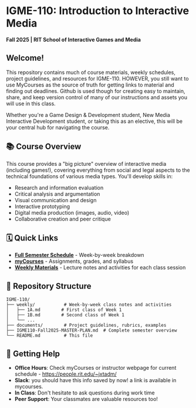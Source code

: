 # IGME-110: Introduction to Interactive Media
**Fall 2025 | RIT School of Interactive Games and Media**

## Welcome!

This repository contains much of course materials, weekly schedules, project guidelines, and resources for IGME-110. HOWEVER, you still want to use MyCourses as the source of truth for getting links to material and finding out deadlines. Github is used though for creating easy to maintain, share, and keep version control of many of our instructions and assets you will use in this class.

Whether you're a Game Design & Development student, New Media Interactive Development student, or taking this as an elective, this will be your central hub for navigating the course.

## 📚 Course Overview

This course provides a "big picture" overview of interactive media (including games!), covering everything from social and legal aspects to the technical foundations of various media types. You'll develop skills in:

- Research and information evaluation
- Critical analysis and argumentation
- Visual communication and design
- Interactive prototyping
- Digital media production (images, audio, video)
- Collaborative creation and peer critique

## 🗓️ Quick Links

- **[Full Semester Schedule](IGME110-Fall2025-MASTER-PLAN.md)** - Week-by-week breakdown
- **[myCourses](https://mycourses.rit.edu)** - Assignments, grades, and syllabus
- **[Weekly Materials](weekly/)** - Lecture notes and activities for each class session

## 📂 Repository Structure
```
IGME-110/
├── weekly/           # Week-by-week class notes and activities
│   ├── 1A.md        # First class of Week 1
│   ├── 1B.md        # Second class of Week 1
│   └── ...
├── documents/        # Project guidelines, rubrics, examples
├── IGME110-Fall2025-MASTER-PLAN.md  # Complete semester overview
└── README.md         # This file
```

## 🤝 Getting Help

- **Office Hours**: Check myCourses or instructor webpage for current schedule - https://people.rit.edu/~jxtadm/
- **Slack**: you should have this info saved by now! a link is available in mycourses.
- **In Class**: Don't hesitate to ask questions during work time
- **Peer Support**: Your classmates are valuable resources too!
